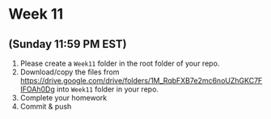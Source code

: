 # Week 11
## (Sunday 11:59 PM EST)

1. Please create a `Week11` folder in the root folder of your repo.
2. Download/copy the files from https://drive.google.com/drive/folders/1M_RqbFXB7e2mc6noUZhGKC7FIFOAh0Dg into `Week11` folder in your repo. 
3. Complete your homework 
4. Commit & push